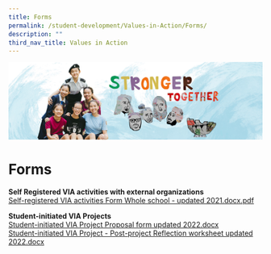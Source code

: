 ```yaml
---
title: Forms
permalink: /student-development/Values-in-Action/Forms/
description: ""
third_nav_title: Values in Action
---
```

![](/images/01%20Banner%20Photos/04%20subpage%20student%20development.jpg)

Forms
=====

<b>Self Registered VIA activities with external organizations</b>   
[Self-registered VIA activities Form Whole school - updated 2021.docx.pdf](/files/Self-registered%20VIA%20activities%20Form%20Whole%20school%20-%20updated%202021.pdf)


<b>Student-initiated VIA Projects</b>  
[Student-initiated VIA Project Proposal form updated 2022.docx](https://chijstnicholasgirls.moe.edu.sg/qql/slot/u570/Student%20Development/VIA2022/Student-initiated%20VIA%20Project%20Proposal%20form%20updated%202022.docx)  
[Student-initiated VIA Project - Post-project Reflection worksheet updated 2022.docx](https://chijstnicholasgirls.moe.edu.sg/qql/slot/u570/Student%20Development/VIA2022/Student-initiated%20VIA%20Project%20-%20Post-project%20Reflection%20worksheet%20updated%202022.docx)